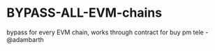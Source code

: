 # BYPASS-ALL-EVM-chains
bypass for every EVM chain, works through contract for buy pm tele - @adambarth

